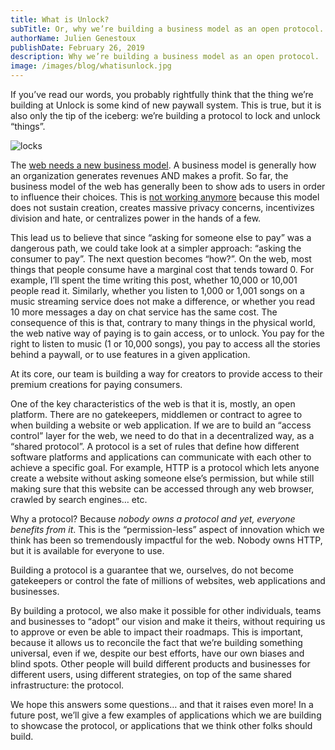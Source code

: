 ```yaml
---
title: What is Unlock?
subTitle: Or, why we’re building a business model as an open protocol.
authorName: Julien Genestoux
publishDate: February 26, 2019
description: Why we’re building a business model as an open protocol.
image: /images/blog/whatisunlock.jpg
---
```


If you’ve read our words, you probably rightfully think that the thing we’re building at Unlock is some kind of new
paywall system. This is true, but it is also only the tip of the iceberg: we’re building a protocol to lock and unlock
“things”.

![locks](/images/blog/whatisunlock.jpg)

The [web needs a new business model](https://medium.com/unlock-protocol/its-time-to-unlock-the-web-b98e9b94add1). A
business model is generally how an organization generates revenues AND makes a profit. So far, the business model of
the web has generally been to show ads to users in order to influence their choices. This is
[not working anymore](https://medium.com/unlock-protocol/the-end-of-the-ad-supported-web-d4d093fb462f) because this
model does not sustain creation, creates massive privacy concerns, incentivizes division and hate, or centralizes power
in the hands of a few.

This lead us to believe that since “asking for someone else to pay” was a dangerous path, we could take look at a
simpler approach: “asking the consumer to pay”. The next question becomes “how?”. On the web, most things that people
consume have a marginal cost that tends toward 0. For example, I’ll spent the time writing this post, whether 10,000 or
10,001 people read it. Similarly, whether you listen to 1,000 or 1,001 songs on a music streaming service does not make
a difference, or whether you read 10 more messages a day on chat service has the same cost. The consequence of this is
that, contrary to many things in the physical world, the web native way of paying is to gain access, or to unlock. You
pay for the right to listen to music (1 or 10,000 songs), you pay to access all the stories behind a paywall, or to use
features in a given application.

At its core, our team is building a way for creators to provide access to their premium creations for paying consumers.

One of the key characteristics of the web is that it is, mostly, an open platform. There are no gatekeepers, middlemen
or contract to agree to when building a website or web application. If we are to build an “access control” layer for
the web, we need to do that in a decentralized way, as a “shared protocol”. A protocol is a set of rules that define
how different software platforms and applications can communicate with each other to achieve a specific goal. For
example, HTTP is a protocol which lets anyone create a website without asking someone else’s permission, but while
still making sure that this website can be accessed through any web browser, crawled by search engines… etc.

Why a protocol? Because _nobody owns a protocol and yet, everyone benefits from it_. This is the “permission-less”
aspect of innovation which we think has been so tremendously impactful for the web. Nobody owns HTTP, but it is
available for everyone to use.

Building a protocol is a guarantee that we, ourselves, do not become gatekeepers or control the fate of millions of
websites, web applications and businesses.

By building a protocol, we also make it possible for other individuals, teams and businesses to “adopt” our vision and
make it theirs, without requiring us to approve or even be able to impact their roadmaps. This is important, because
it allows us to reconcile the fact that we’re building something universal, even if we, despite our best efforts, have
our own biases and blind spots. Other people will build different products and businesses for different users, using
different strategies, on top of the same shared infrastructure: the protocol.

We hope this answers some questions… and that it raises even more! In a future post, we’ll give a few examples of
applications which we are building to showcase the protocol, or applications that we think other folks should build.
